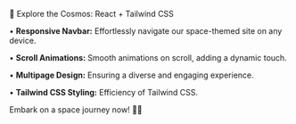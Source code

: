 🚀 Explore the Cosmos: React + Tailwind CSS

• **Responsive Navbar:** Effortlessly navigate our space-themed site on any device.
  
• **Scroll Animations:** Smooth animations on scroll, adding a dynamic touch.

• **Multipage Design:** Ensuring a diverse and engaging experience.

• **Tailwind CSS Styling:** Efficiency of Tailwind CSS.

Embark on a space journey now! 🌌✨
